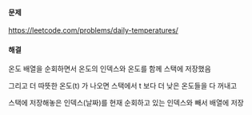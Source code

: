 #### 문제
https://leetcode.com/problems/daily-temperatures/

#### 해결

온도 배열을 순회하면서 온도의 인덱스와 온도를 함께 스택에 저장했음 

그리고 더 따뜻한 온도(t) 가 나오면 스택에서 t 보다 더 낮은 온도들을 다 꺼내고 

스택에 저장해놓은 인덱스(날짜)를 현재 순회하고 있는 인덱스와 빼서 배열에 저장  